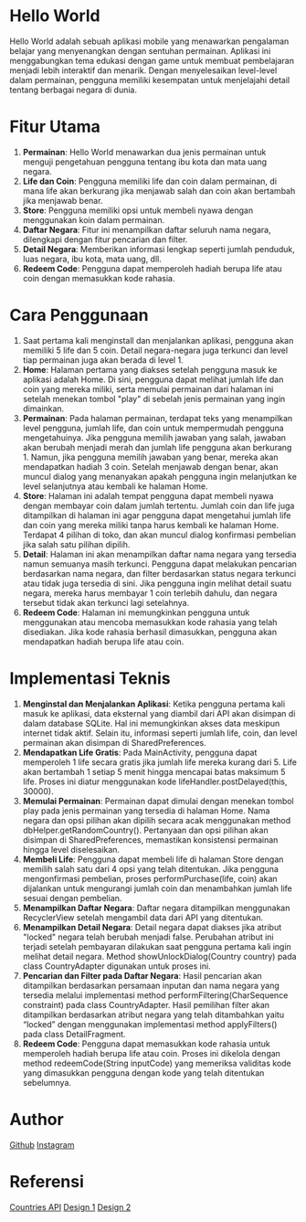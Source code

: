 # Hello World
Hello World adalah sebuah aplikasi mobile yang menawarkan pengalaman belajar yang menyenangkan dengan sentuhan permainan. Aplikasi ini menggabungkan tema edukasi dengan game untuk membuat pembelajaran menjadi lebih interaktif dan menarik. Dengan menyelesaikan level-level dalam permainan, pengguna memiliki kesempatan untuk menjelajahi detail tentang berbagai negara di dunia.

# Fitur Utama
1.	**Permainan**: Hello World menawarkan dua jenis permainan untuk menguji pengetahuan pengguna tentang ibu kota dan mata uang negara.
2.	**Life dan Coin**: Pengguna memiliki life dan coin dalam permainan, di mana life akan berkurang jika menjawab salah dan coin akan bertambah jika menjawab benar.
3.	**Store**: Pengguna memiliki opsi untuk membeli nyawa dengan menggunakan koin dalam permainan.
4.	**Daftar Negara**: Fitur ini menampilkan daftar seluruh nama negara, dilengkapi dengan fitur pencarian dan filter.
5.	**Detail Negara**: Memberikan informasi lengkap seperti jumlah penduduk, luas negara, ibu kota, mata uang, dll.
6.	**Redeem Code**: Pengguna dapat memperoleh hadiah berupa life atau coin dengan memasukkan kode rahasia.

# Cara Penggunaan
1.	Saat pertama kali menginstall dan menjalankan aplikasi, pengguna akan memiliki 5 life dan 5 coin. Detail negara-negara juga terkunci dan level tiap permainan juga akan berada di level 1. 
2.	**Home**: Halaman pertama yang diakses setelah pengguna masuk ke aplikasi adalah Home. Di sini, pengguna dapat melihat jumlah life dan coin yang mereka miliki, serta memulai permainan dari halaman ini setelah menekan tombol "play" di sebelah jenis permainan yang ingin dimainkan.
3.	**Permainan**: Pada halaman permainan, terdapat teks yang menampilkan level pengguna, jumlah life, dan coin untuk mempermudah pengguna mengetahuinya. Jika pengguna memilih jawaban yang salah, jawaban akan berubah menjadi merah dan jumlah life pengguna akan berkurang 1. Namun, jika pengguna memilih jawaban yang benar, mereka akan mendapatkan hadiah 3 coin. Setelah menjawab dengan benar, akan muncul dialog yang menanyakan apakah pengguna ingin melanjutkan ke level selanjutnya atau kembali ke halaman Home.
4.	**Store**: Halaman ini adalah tempat pengguna dapat membeli nyawa dengan membayar coin dalam jumlah tertentu. Jumlah coin dan life juga ditampilkan di halaman ini agar pengguna dapat mengetahui jumlah life dan coin yang mereka miliki tanpa harus kembali ke halaman Home. Terdapat 4 pilihan di toko, dan akan muncul dialog konfirmasi pembelian jika salah satu pilihan dipilih.
5.	**Detail**: Halaman ini akan menampilkan daftar nama negara yang tersedia namun semuanya masih terkunci. Pengguna dapat melakukan pencarian berdasarkan nama negara, dan filter berdasarkan status negara terkunci atau tidak juga tersedia di sini. Jika pengguna ingin melihat detail suatu negara, mereka harus membayar 1 coin terlebih dahulu, dan negara tersebut tidak akan terkunci lagi setelahnya.
6.	**Redeem Code**: Halaman ini memungkinkan pengguna untuk menggunakan atau mencoba memasukkan kode rahasia yang telah disediakan. Jika kode rahasia berhasil dimasukkan, pengguna akan mendapatkan hadiah berupa life atau coin.

# Implementasi Teknis
1.	**Menginstal dan Menjalankan Aplikasi**: Ketika pengguna pertama kali masuk ke aplikasi, data eksternal yang diambil dari API akan disimpan di dalam database SQLite. Hal ini memungkinkan akses data meskipun internet tidak aktif. Selain itu, informasi seperti jumlah life, coin, dan level permainan akan disimpan di SharedPreferences.
2.	**Mendapatkan Life Gratis**: Pada MainActivity, pengguna dapat memperoleh 1 life secara gratis jika jumlah life mereka kurang dari 5. Life akan bertambah 1 setiap 5 menit hingga mencapai batas maksimum 5 life. Proses ini diatur menggunakan kode lifeHandler.postDelayed(this, 30000).
3.	**Memulai Permainan**: Permainan dapat dimulai dengan menekan tombol play pada jenis permainan yang tersedia di halaman Home. Nama negara dan opsi pilihan akan dipilih secara acak menggunakan method dbHelper.getRandomCountry(). Pertanyaan dan opsi pilihan akan disimpan di SharedPreferences, memastikan konsistensi permainan hingga level diselesaikan.
4.	**Membeli Life**: Pengguna dapat membeli life di halaman Store dengan memilih salah satu dari 4 opsi yang telah ditentukan. Jika pengguna mengonfirmasi pembelian, proses performPurchase(life, coin) akan dijalankan untuk mengurangi jumlah coin dan menambahkan jumlah life sesuai dengan pembelian.
5.	**Menampilkan Daftar Negara**: Daftar negara ditampilkan menggunakan RecyclerView setelah mengambil data dari API yang ditentukan.
6.	**Menampilkan Detail Negara**: Detail negara dapat diakses jika atribut "locked" negara telah berubah menjadi false. Perubahan atribut ini terjadi setelah pembayaran dilakukan saat pengguna pertama kali ingin melihat detail negara. Method showUnlockDialog(Country country) pada class CountryAdapter digunakan untuk proses ini.
7.	**Pencarian dan Filter pada Daftar Negara**: Hasil pencarian akan ditampilkan berdasarkan persamaan inputan dan nama negara yang tersedia melalui implementasi method performFiltering(CharSequence constraint) pada class CountryAdapter. Hasil pemilihan filter akan ditampilkan berdasarkan atribut negara yang telah ditambahkan yaitu “locked” dengan menggunakan implementasi method applyFilters() pada class DetailFragment.
8.	**Redeem Code**: Pengguna dapat memasukkan kode rahasia untuk memperoleh hadiah berupa life atau coin. Proses ini dikelola dengan method redeemCode(String inputCode) yang memeriksa validitas kode yang dimasukkan pengguna dengan kode yang telah ditentukan sebelumnya.

# Author
[Github](https://github.com/zulfikrisadrah)
[Instagram](https://www.instagram.com/mzulfikrisadrah/)

# Referensi
[Countries API](https://freetestapi.com/apis/countries)
[Design 1](https://dribbble.com/shots/18544068-A-Quiz-App)
[Design 2](https://dribbble.com/shots/17444278-Quize-Game-Mobile-App)
